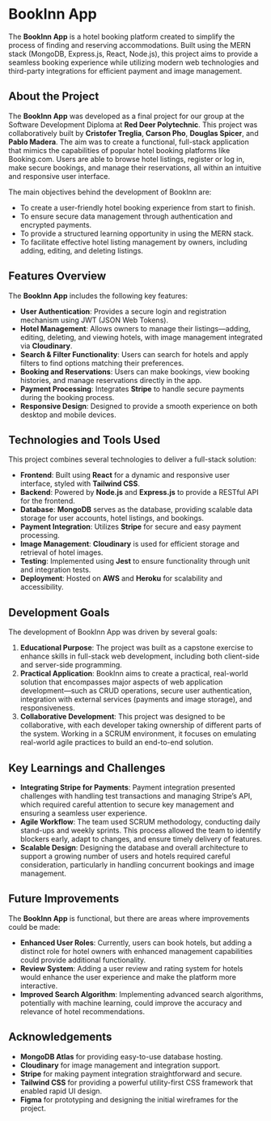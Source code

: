 # BookInn App

The **BookInn App** is a hotel booking platform created to simplify the process of finding and reserving accommodations. Built using the MERN stack (MongoDB, Express.js, React, Node.js), this project aims to provide a seamless booking experience while utilizing modern web technologies and third-party integrations for efficient payment and image management.

## About the Project
The **BookInn App** was developed as a final project for our group at the Software Development Diploma at **Red Deer Polytechnic**. This project was collaboratively built by **Cristofer Treglia**, **Carson Pho**, **Douglas Spicer**, and **Pablo Madera**. The aim was to create a functional, full-stack application that mimics the capabilities of popular hotel booking platforms like Booking.com. Users are able to browse hotel listings, register or log in, make secure bookings, and manage their reservations, all within an intuitive and responsive user interface.

The main objectives behind the development of BookInn are:
- To create a user-friendly hotel booking experience from start to finish.
- To ensure secure data management through authentication and encrypted payments.
- To provide a structured learning opportunity in using the MERN stack.
- To facilitate effective hotel listing management by owners, including adding, editing, and deleting listings.

## Features Overview
The **BookInn App** includes the following key features:

- **User Authentication**: Provides a secure login and registration mechanism using JWT (JSON Web Tokens).
- **Hotel Management**: Allows owners to manage their listings—adding, editing, deleting, and viewing hotels, with image management integrated via **Cloudinary**.
- **Search & Filter Functionality**: Users can search for hotels and apply filters to find options matching their preferences.
- **Booking and Reservations**: Users can make bookings, view booking histories, and manage reservations directly in the app.
- **Payment Processing**: Integrates **Stripe** to handle secure payments during the booking process.
- **Responsive Design**: Designed to provide a smooth experience on both desktop and mobile devices.

## Technologies and Tools Used
This project combines several technologies to deliver a full-stack solution:

- **Frontend**: Built using **React** for a dynamic and responsive user interface, styled with **Tailwind CSS**.
- **Backend**: Powered by **Node.js** and **Express.js** to provide a RESTful API for the frontend.
- **Database**: **MongoDB** serves as the database, providing scalable data storage for user accounts, hotel listings, and bookings.
- **Payment Integration**: Utilizes **Stripe** for secure and easy payment processing.
- **Image Management**: **Cloudinary** is used for efficient storage and retrieval of hotel images.
- **Testing**: Implemented using **Jest** to ensure functionality through unit and integration tests.
- **Deployment**: Hosted on **AWS** and **Heroku** for scalability and accessibility.

## Development Goals

The development of BookInn App was driven by several goals:

1. **Educational Purpose**: The project was built as a capstone exercise to enhance skills in full-stack web development, including both client-side and server-side programming.
2. **Practical Application**: BookInn aims to create a practical, real-world solution that encompasses major aspects of web application development—such as CRUD operations, secure user authentication, integration with external services (payments and image storage), and responsiveness.
3. **Collaborative Development**: This project was designed to be collaborative, with each developer taking ownership of different parts of the system. Working in a SCRUM environment, it focuses on emulating real-world agile practices to build an end-to-end solution.

## Key Learnings and Challenges

- **Integrating Stripe for Payments**: Payment integration presented challenges with handling test transactions and managing Stripe’s API, which required careful attention to secure key management and ensuring a seamless user experience.
- **Agile Workflow**: The team used SCRUM methodology, conducting daily stand-ups and weekly sprints. This process allowed the team to identify blockers early, adapt to changes, and ensure timely delivery of features.
- **Scalable Design**: Designing the database and overall architecture to support a growing number of users and hotels required careful consideration, particularly in handling concurrent bookings and image management.

## Future Improvements

The **BookInn App** is functional, but there are areas where improvements could be made:
- **Enhanced User Roles**: Currently, users can book hotels, but adding a distinct role for hotel owners with enhanced management capabilities could provide additional functionality.
- **Review System**: Adding a user review and rating system for hotels would enhance the user experience and make the platform more interactive.
- **Improved Search Algorithm**: Implementing advanced search algorithms, potentially with machine learning, could improve the accuracy and relevance of hotel recommendations.

## Acknowledgements
- **MongoDB Atlas** for providing easy-to-use database hosting.
- **Cloudinary** for image management and integration support.
- **Stripe** for making payment integration straightforward and secure.
- **Tailwind CSS** for providing a powerful utility-first CSS framework that enabled rapid UI design.
- **Figma** for prototyping and designing the initial wireframes for the project.
